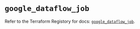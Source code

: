 # `google_dataflow_job`

Refer to the Terraform Registory for docs: [`google_dataflow_job`](https://registry.terraform.io/providers/hashicorp/google/4.79.0/docs/resources/dataflow_job).
